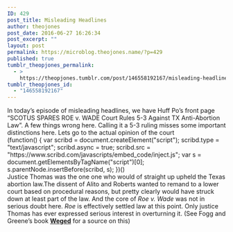 ```yaml
---
ID: 429
post_title: Misleading Headlines
author: theojones
post_date: 2016-06-27 16:26:34
post_excerpt: ""
layout: post
permalink: https://microblog.theojones.name/?p=429
published: true
tumblr_theopjones_permalink:
  - >
    https://theopjones.tumblr.com/post/146558192167/misleading-headlines
tumblr_theopjones_id:
  - "146558192167"
---
```

<p>In today’s episode of misleading headlines, we have Huff Po’s front page “SCOTUS SPARES ROE v. WADE Court Rules 5-3 Against TX Anti-Abortion Law”. A few things wrong here. Calling it a 5-3 ruling misses some important distinctions here. Lets go to the actual opinion of the court<br />          (function() { var scribd = document.createElement("script"); scribd.type = "text/javascript"; scribd.async = true; scribd.src = "https://www.scribd.com/javascripts/embed_code/inject.js"; var s = document.getElementsByTagName("script")[0]; s.parentNode.insertBefore(scribd, s); })()        <br />
Justice Thomas was the one one who would of straight up upheld the Texas abortion law.The dissent of Alito and Roberts wanted to remand to a lower court based on procedural reasons, but pretty clearly would have struck down at least part of the law. And the core of <em>Roe v. Wade</em> was not in serious doubt here. <em>Roe</em> is effectively settled law at this point.  Only justice Thomas has ever expressed serious interest in overturning it. (See Fogg and Greene’s book <strong><a href="https://www.amazon.com/dp/B0189ILWJC/ref=dp-kindle-redirect?_encoding=UTF8&amp;btkr=1">Weged</a></strong> for a source on this)  </p>